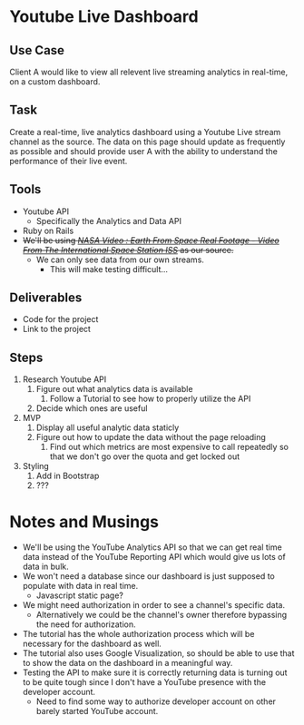 # Youtube Live Dashboard

## Use Case

Client A would like to view all relevent live streaming analytics in real-time, on a custom dashboard. 

## Task

Create a real-time, live analytics dashboard using a Youtube Live stream channel as the source. The data on this page should update as frequently as possible and should provide user A with the ability to understand the performance of their live event.

## Tools

* Youtube API
	* Specifically the Analytics and Data API
* Ruby on Rails
* ~~We'll be using [*NASA Video : Earth From Space Real Footage - Video From The International Space Station ISS*](https://www.youtube.com/watch?v=njCDZWTI-xg) as our source.~~
	* We can only see data from our own streams.
		* This will make testing difficult...

## Deliverables

* Code for the project
* Link to the project

## Steps
1. Research Youtube API
	1. Figure out what analytics data is available
		1. Follow a Tutorial to see how to properly utilize the API
	2. Decide which ones are useful
2. MVP
	1. Display all useful analytic data staticly
	2. Figure out how to update the data without the page reloading
		1. Find out which metrics are most expensive to call repeatedly so that we don't go over the quota and get locked out
3. Styling
	1. Add in Bootstrap
	2. ???

# Notes and Musings

* We'll be using the YouTube Analytics API so that we can get real time data instead of the YouTube Reporting API which would give us lots of data in bulk.
* We won't need a database since our dashboard is just supposed to populate with data in real time.
	* Javascript static page?
* We might need authorization in order to see a channel's specific data.
	* Alternatively we could be the channel's owner therefore bypassing the need for authorization.
* The tutorial has the whole authorization process which will be necessary for the dashboard as well.
* The tutorial also uses Google Visualization, so should be able to use that to show the data on the dashboard in a meaningful way.
* Testing the API to make sure it is correctly returning data is turning out to be quite tough since I don't have a YouTube presence with the developer account.
	* Need to find some way to authorize developer account on other barely started YouTube account.
